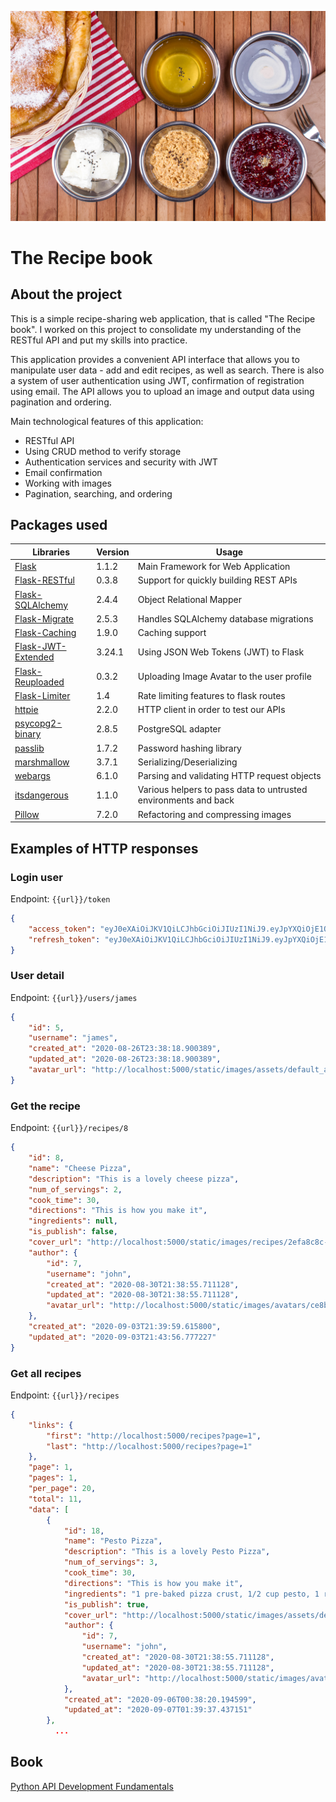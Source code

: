 ![The Recipe book](recipebook.jpg)

# The Recipe book
## About the project
This is a simple recipe-sharing web application, that is called "The Recipe book". I worked on this project to consolidate my understanding of the RESTful API and put my skills into practice.

This application provides a convenient API interface that allows you to manipulate user data - add and edit recipes, as well as search. There is also a system of user authentication using JWT, confirmation of registration using email. The API allows you to upload an image and output data using pagination and ordering.

Main technological features of this application:
- RESTful API
- Using CRUD method to verify storage
- Authentication services and security with JWT
- Email confirmation
- Working with images
- Pagination, searching, and ordering

## Packages used
|  Libraries             | Version  | Usage                                      |
|------------------------|----------|--------------------------------------------|
|[Flask][1]              |1.1.2     | Main Framework for Web Application         |
|[Flask-RESTful][2]      |0.3.8     | Support for quickly building REST APIs     |
|[Flask-SQLAlchemy][3]   |2.4.4     | Object Relational Mapper                   |
|[Flask-Migrate][4]      |2.5.3     | Handles SQLAlchemy database migrations     |
|[Flask-Caching][5]      |1.9.0     | Caching support                            |
|[Flask-JWT-Extended][6] |3.24.1    | Using JSON Web Tokens (JWT) to Flask       |
|[Flask-Reuploaded][7]   |0.3.2     | Uploading Image Avatar to the user profile |
|[Flask-Limiter][8]      |1.4       | Rate limiting features to flask routes     |
|[httpie][9]             |2.2.0     | HTTP client in order to test our APIs      |
|[psycopg2-binary][10]   |2.8.5     |  PostgreSQL adapter                        |
|[passlib][11]           |1.7.2     | Password hashing library                   |
|[marshmallow][12]       |3.7.1     | Serializing/Deserializing                  |
|[webargs][13]           |6.1.0     | Parsing and validating HTTP request objects|
|[itsdangerous][14]      |1.1.0     | Various helpers to pass data to untrusted environments and back                                           |
|[Pillow][15]            |7.2.0     | Refactoring and compressing images         |

## Examples of HTTP responses
### Login user
Endpoint: `````{{url}}/token`````
```json
{
    "access_token": "eyJ0eXAiOiJKV1QiLCJhbGciOiJIUzI1NiJ9.eyJpYXQiOjE1OTk3Njg4NzIsIm5iZiI6MTU5OTc2ODg3MiwianRpIjoiNzllMGVhZTUtOTcyMi00MjNmLWFkYTktZTVkNmEyYjVlZjE5IiwiZXhwIjoxNTk5NzY5NzcyLCJpZGVudGl0eSI6NSwiZnJlc2giOnRydWUsInR5cGUiOiJhY2Nlc3MifQ.Ef3_T0b_LZFkbIYKOgWDVx7S-Kqnwt4jcbAEjqnzdwE",
    "refresh_token": "eyJ0eXAiOiJKV1QiLCJhbGciOiJIUzI1NiJ9.eyJpYXQiOjE1OTk3Njg4NzIsIm5iZiI6MTU5OTc2ODg3MiwianRpIjoiY2VmZDA5YWMtOWU2NC00NjNlLWE1OWMtMzM0ZDZlMjk1ODQ2IiwiZXhwIjoxNjAyMzYwODcyLCJpZGVudGl0eSI6NSwidHlwZSI6InJlZnJlc2gifQ.c9zDAEj67FxAn2kKzHA7dPxkDmy8rDs-zIjrhVxMA_o"
}
```
### User detail
Endpoint: ```{{url}}/users/james```
```json
{
    "id": 5,
    "username": "james",
    "created_at": "2020-08-26T23:38:18.900389",
    "updated_at": "2020-08-26T23:38:18.900389",
    "avatar_url": "http://localhost:5000/static/images/assets/default_avatar.jpg"
}
```
### Get the recipe
Endpoint: ```{{url}}/recipes/8```
```json
{
    "id": 8,
    "name": "Cheese Pizza",
    "description": "This is a lovely cheese pizza",
    "num_of_servings": 2,
    "cook_time": 30,
    "directions": "This is how you make it",
    "ingredients": null,
    "is_publish": false,
    "cover_url": "http://localhost:5000/static/images/recipes/2efa8c8c-00ae-4b32-81a6-0a5ace2a1d43.jpg",
    "author": {
        "id": 7,
        "username": "john",
        "created_at": "2020-08-30T21:38:55.711128",
        "updated_at": "2020-08-30T21:38:55.711128",
        "avatar_url": "http://localhost:5000/static/images/avatars/ce8beb51-b2b0-40d5-be12-94e1222d655a.jpg"
    },
    "created_at": "2020-09-03T21:39:59.615800",
    "updated_at": "2020-09-03T21:43:56.777227"
}
```
### Get all recipes
Endpoint: ```{{url}}/recipes```
```json
{
    "links": {
        "first": "http://localhost:5000/recipes?page=1",
        "last": "http://localhost:5000/recipes?page=1"
    },
    "page": 1,
    "pages": 1,
    "per_page": 20,
    "total": 11,
    "data": [
        {
            "id": 18,
            "name": "Pesto Pizza",
            "description": "This is a lovely Pesto Pizza",
            "num_of_servings": 3,
            "cook_time": 30,
            "directions": "This is how you make it",
            "ingredients": "1 pre-baked pizza crust, 1/2 cup pesto, 1 ripe tomato",
            "is_publish": true,
            "cover_url": "http://localhost:5000/static/images/assets/default-recipe-cover.jpg",
            "author": {
                "id": 7,
                "username": "john",
                "created_at": "2020-08-30T21:38:55.711128",
                "updated_at": "2020-08-30T21:38:55.711128",
                "avatar_url": "http://localhost:5000/static/images/avatars/ce8beb51-b2b0-40d5-be12-94e1222d655a.jpg"
            },
            "created_at": "2020-09-06T00:38:20.194599",
            "updated_at": "2020-09-07T01:39:37.437151"
        },
          ...
```

## Book
[Python API Development Fundamentals](https://www.amazon.com/Python-API-Development-Fundamentals-application/dp/1838983996)

[1]: https://flask.palletsprojects.com/en/1.1.x/
[2]: https://flask-restful.readthedocs.io/en/latest/index.html
[3]: https://flask-sqlalchemy.palletsprojects.com/en/2.x/
[4]: https://flask-migrate.readthedocs.io/en/latest/
[5]: https://flask-caching.readthedocs.io/en/latest/
[6]: https://flask-jwt-extended.readthedocs.io/en/stable/
[7]: https://github.com/jugmac00/flask-reuploaded
[8]: https://flask-limiter.readthedocs.io/en/stable/
[9]: https://httpie.org/
[10]: https://www.psycopg.org/
[11]: https://passlib.readthedocs.io/en/stable/
[12]: https://marshmallow.readthedocs.io/en/stable/index.html
[13]: https://webargs.readthedocs.io/en/latest/
[14]: https://itsdangerous.palletsprojects.com/en/1.1.x/
[15]: https://pillow.readthedocs.io/en/stable/